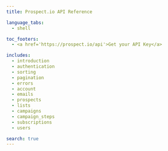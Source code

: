 ```yaml
---
title: Prospect.io API Reference

language_tabs:
  - shell

toc_footers:
  - <a href='https://prospect.io/api'>Get your API Key</a>

includes:
  - introduction
  - authentication
  - sorting
  - pagination
  - errors
  - account
  - emails
  - prospects
  - lists
  - campaigns
  - campaign_steps
  - subscriptions
  - users

search: true
---
```

